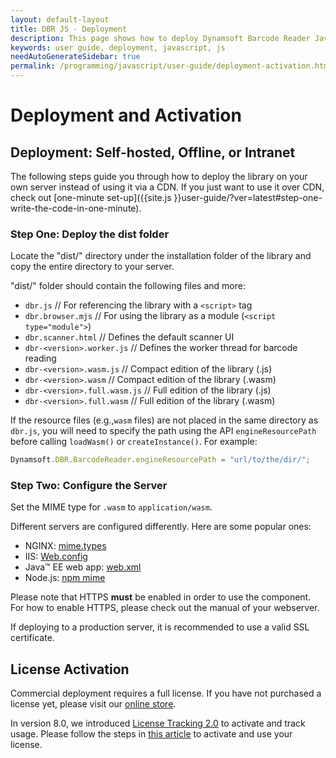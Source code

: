 ```yaml
---
layout: default-layout
title: DBR JS - Deployment
description: This page shows how to deploy Dynamsoft Barcode Reader JavaScript SDK on your own server.
keywords: user guide, deployment, javascript, js
needAutoGenerateSidebar: true
permalink: /programming/javascript/user-guide/deployment-activation.html
---
```


# Deployment and Activation

## Deployment: Self-hosted, Offline, or Intranet 

The following steps guide you through how to deploy the library on your own server instead of using it via a CDN. If you just want to use it over CDN, check out [one-minute set-up]({{site.js }}user-guide/?ver=latest#step-one-write-the-code-in-one-minute).

### Step One: Deploy the dist folder

Locate the "dist/" directory under the installation folder of the library and copy the entire directory to your server.

"dist/" folder should contain the following files and more:

- `dbr.js` // For referencing the library with a `<script>` tag
- `dbr.browser.mjs` // For using the library as a module (`<script type="module">`)
- `dbr.scanner.html` // Defines the default scanner UI
- `dbr-<version>.worker.js` // Defines the worker thread for barcode reading
- `dbr-<version>.wasm.js` // Compact edition of the library (.js)
- `dbr-<version>.wasm` // Compact edition of the library (.wasm)
- `dbr-<version>.full.wasm.js` // Full edition of the library (.js)
- `dbr-<version>.full.wasm` // Full edition of the library (.wasm)

If the resource files (e.g.,`wasm` files) are not placed in the same directory as `dbr.js`, you will need to specify the path using the API `engineResourcePath` before calling `loadWasm()` or `createInstance()`. For example:

```javascript
Dynamsoft.DBR.BarcodeReader.engineResourcePath = "url/to/the/dir/";
```

### Step Two: Configure the Server

Set the MIME type for `.wasm` to `application/wasm`.

Different servers are configured differently. Here are some popular ones:

- NGINX: <a href="https://www.nginx.com/resources/wiki/start/topics/examples/full/#mime-types" target="_blank">mime.types</a>
- IIS: <a href="https://github.com/dynamsoft-dbr/javascript-barcode/blob/dac614f8033661901d85381dfaff8d612115862a/documents/conf/Web.config" target="_blank">Web.config</a>
- Java™ EE web app: <a href="https://github.com/dynamsoft-dbr/javascript-barcode/blob/dac614f8033661901d85381dfaff8d612115862a/documents/conf/web.xml" target="_blank">web.xml</a>
- Node.js: <a href="https://github.com/broofa/node-mime" target="_blank">npm mime</a>

Please note that HTTPS **must** be enabled in order to use the component. For how to enable HTTPS, please check out the manual of your webserver.

If deploying to a production server, it is recommended to use a valid SSL certificate.

## License Activation

Commercial deployment requires a full license. If you have not purchased a license yet, please visit our [online store](https://www.dynamsoft.com/store/dynamsoft-barcode-reader/).

In version 8.0, we introduced [License Tracking 2.0](https://www.dynamsoft.com/license-tracking/docs/about/index.html) to activate and track usage. Please follow the steps in [this article](https://www.dynamsoft.com/license-tracking/docs/common/mechanism.html) to activate and use your license. 
